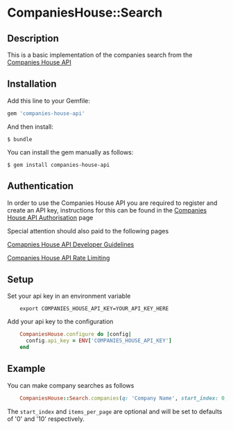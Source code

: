 # CompaniesHouse::Search

## Description

This is a basic implementation of the companies search from the [Companies House API](https://developer.companieshouse.gov.uk/api/docs/)

## Installation

Add this line to your Gemfile:

```ruby
gem 'companies-house-api'
```

And then install:

    $ bundle

You can install the gem manually as follows:

    $ gem install companies-house-api


## Authentication

In order to use the Companies House API you are required to register and create an API key, instructions for this can be found in the [Companies House API Authorisation](https://developer.companieshouse.gov.uk/api/docs/index/gettingStarted/apikey_authorisation.html) page

Special attention should also paid to the following pages

[Comapnies House API Developer Guidelines](https://developer.companieshouse.gov.uk/api/docs/index/gettingStarted/developerGuidelines.html)

[Companies House API Rate Limiting](https://developer.companieshouse.gov.uk/api/docs/index/gettingStarted/rateLimiting.html)

## Setup

Set your api key in an environment variable

``` shell
    export COMPANIES_HOUSE_API_KEY=YOUR_API_KEY_HERE

```

Add your api key to the configuration

``` ruby
    CompaniesHouse.configure do |config|
      config.api_key = ENV['COMPANIES_HOUSE_API_KEY']
    end
``` 

## Example


You can make company searches as follows

``` ruby
    CompaniesHouse::Search.companies(q: 'Company Name', start_index: 0, items_per_page: 20)
```

The `start_index` and `items_per_page` are optional and will be set to defaults of '0' and '10' respectively.
